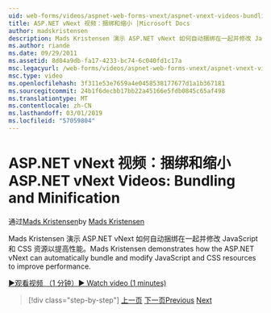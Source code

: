 ```yaml
---
uid: web-forms/videos/aspnet-web-forms-vnext/aspnet-vnext-videos-bundling-and-minification
title: ASP.NET vNext 视频：捆绑和缩小 |Microsoft Docs
author: madskristensen
description: Mads Kristensen 演示 ASP.NET vNext 如何自动捆绑在一起并修改 JavaScript 和 CSS 资源以提高性能。
ms.author: riande
ms.date: 09/29/2011
ms.assetid: 8d04a9db-fa17-4233-bc74-6c040fd1c17a
msc.legacyurl: /web-forms/videos/aspnet-web-forms-vnext/aspnet-vnext-videos-bundling-and-minification
msc.type: video
ms.openlocfilehash: 3f311e53e7659a4e0458538177677d1a1b367181
ms.sourcegitcommit: 24b1f6decbb17bb22a45166e5fdb0845c65af498
ms.translationtype: MT
ms.contentlocale: zh-CN
ms.lasthandoff: 03/01/2019
ms.locfileid: "57059804"
---
```

<a name="aspnet-vnext-videos-bundling-and-minification"></a><span data-ttu-id="e6ece-103">ASP.NET vNext 视频：捆绑和缩小</span><span class="sxs-lookup"><span data-stu-id="e6ece-103">ASP.NET vNext Videos: Bundling and Minification</span></span>
====================
<span data-ttu-id="e6ece-104">通过[Mads Kristensen](https://github.com/madskristensen)</span><span class="sxs-lookup"><span data-stu-id="e6ece-104">by [Mads Kristensen](https://github.com/madskristensen)</span></span>

<span data-ttu-id="e6ece-105">Mads Kristensen 演示 ASP.NET vNext 如何自动捆绑在一起并修改 JavaScript 和 CSS 资源以提高性能。</span><span class="sxs-lookup"><span data-stu-id="e6ece-105">Mads Kristensen demonstrates how the ASP.NET vNext can automatically bundle and modify JavaScript and CSS resources to improve performance.</span></span>

[<span data-ttu-id="e6ece-106">&#9654;观看视频 （1 分钟）</span><span class="sxs-lookup"><span data-stu-id="e6ece-106">&#9654; Watch video (1 minutes)</span></span>](https://channel9.msdn.com/Blogs/ASP-NET-Site-Videos/aspnet-vnext-videos-bundling-and-minification)

> [!div class="step-by-step"]
> <span data-ttu-id="e6ece-107">[上一页](aspnet-45-web-forms-strong-typed-data-controls.md)
> [下一页](getting-started-with-the-next-version-of-aspnet.md)</span><span class="sxs-lookup"><span data-stu-id="e6ece-107">[Previous](aspnet-45-web-forms-strong-typed-data-controls.md)
[Next](getting-started-with-the-next-version-of-aspnet.md)</span></span>
